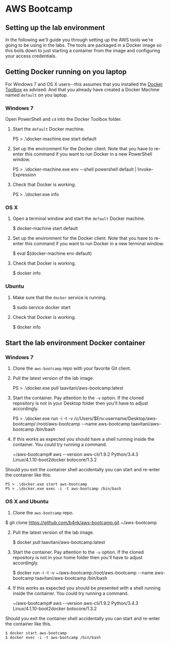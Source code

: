 # AWS Bootcamp

## Setting up the lab environment

In the following we'll guide you through setting up the AWS tools we're going to be using in the labs. The tools are packaged in a Docker image so this boils down to just starting a container from the image and configuring your access
credentials.

## Getting Docker running on you laptop

For Windows 7 and OS X users--this assumes that you installed the [Docker Toolbox](https://www.docker.com/docker-toolbox) as advised. And that you already have created a Docker Machine named `default` on you laptop.

### Windows 7

Open PowerShell and `cd` into the Docker Toolbox folder.

1. Start the `default` Docker machine.

    PS > .\docker-machine.exe start default

2. Set up the environment for the Docker client. Note that you have to re-enter this command if you want to run Docker in a new PowerShell window.

    PS > .\docker-machine.exe env --shell powershell default | Invoke-Expression

3. Check that Docker is working.

    PS > .\docker.exe info

### OS X

1. Open a terminal window and start the `default` Docker machine.

    $ docker-machine start default

2. Set up the environment for the Docker client. Note that you have to re-enter this command if you want to run Docker in a new terminal window.

    $ eval $(docker-machine env default)

3. Check that Docker is working.

    $ docker info

### Ubuntu

1. Make sure that the `docker` service is running.

    $ sudo service docker start

2. Check that Docker is working.

    $ docker info

## Start the lab environment Docker container

### Windows 7

1. Clone the `aws-bootcamp` repo with your favorite Git client.

2. Pull the latest version of the lab image.

    PS > .\docker.exe pull taavitani/aws-bootcamp:latest

3. Start the container. Pay attention to the `-v` option. If the cloned repository is not in your Desktop folder then you'll have to adjust accordingly.

    PS > .\docker.exe run -i -t -v /c/Users/$Env:username/Desktop/aws-bootcamp/:/root/aws-bootcamp --name aws-bootcamp taavitani/aws-bootcamp /bin/bash

4. If this works as expected you should have a shell running inside the container. You could try running a command.

    ~/aws-bootcamp# aws --version
    aws-cli/1.9.2 Python/3.4.3 Linux/4.1.10-boot2docker botocore/1.3.2

Should you exit the container shell accidentally you can start and re-enter the container like this.

    PS > .\docker.exe start aws-bootcamp
    PS > .\docker.exe exec -i -t aws-bootcamp /bin/bash

### OS X and Ubuntu

1. Clone the `aws-bootcamp` repo.

  $ git clone https://github.com/b4nk/aws-bootcamp.git ~/aws-bootcamp

2. Pull the latest version of the lab image.

    $ docker pull taavitani/aws-bootcamp:latest

3. Start the container. Pay attention to the `-v` option. If the cloned repository is not in your home folder then you'll have to adjust accordingly.

    $ docker run -i -t -v ~/aws-bootcamp:/root/aws-bootcamp --name aws-bootcamp taavitani/aws-bootcamp /bin/bash

4. If this works as expected you should be presented with a shell running inside the container. You could try running a command.

    ~/aws-bootcamp# aws --version
    aws-cli/1.9.2 Python/3.4.3 Linux/4.1.10-boot2docker botocore/1.3.2

Should you exit the container shell accidentally you can start and re-enter the container like this.

    $ docker start aws-bootcamp
    $ docker exec -i -t aws-bootcamp /bin/bash
